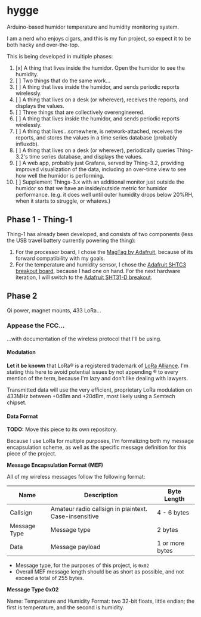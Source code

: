 # hygge
Arduino-based humidor temperature and humidity monitoring system.

I am a nerd who enjoys cigars, and this is my fun project, so expect it to be both hacky and over-the-top.

This is being developed in multiple phases:

1. [x] A thing that lives inside the humidor. Open the humidor to see the humidity.
2. [ ] Two things that do the same work...
  1. [ ] A thing that lives inside the humidor, and sends periodic reports wirelessly.
  2. [ ] A thing that lives on a desk (or wherever), receives the reports, and displays the values.
3. [ ] Three things that are collectively overengineered.
  1. [ ] A thing that lives inside the humidor, and sends periodic reports wirelessly.
  2. [ ] A thing that lives...somewhere, is network-attached, receives the reports, and stores the values in a time series database (probably influxdb).
  3. [ ] A thing that lives on a desk (or wherever), periodically queries Thing-3.2's time series database, and displays the values.
  4. [ ] A web app, probably just Grafana, served by Thing-3.2, providing improved visualization of the data, including an over-time view to see how well the humidor is performing.
4. [ ] Supplement Things-3.x with an additional monitor just outside the humidor so that we have an inside/outside metric for humidor performance. (e.g. it does well until outer humidity drops below 20%RH, when it starts to struggle, or whatevs.)

## Phase 1 - Thing-1

Thing-1 has already been developed, and consists of two components (less the USB travel battery currently powering the thing):

1. For the processor board, I chose the [MagTag by Adafruit](https://www.adafruit.com/product/4800), because of its forward compatibility with my goals.
2. For the temperature and humidity sensor, I chose the [Adafruit SHTC3 breakout board](https://www.adafruit.com/product/4636), because I had one on hand. For the next hardware iteration, I will switch to the [Adafruit SHT31-D breakout](https://www.adafruit.com/product/2857).

## Phase 2

Qi power, magnet mounts, 433 LoRa...

### Appease the FCC...

...with documentation of the wireless protocol that I'll be using.

#### Modulation

**Let it be known** that LoRa:registered: is a registered trademark of [LoRa Alliance](https://lora-alliance.org/). I'm stating this here to avoid potential issues by not appending :registered: to every mention of the term, because I'm lazy and don't like dealing with lawyers.

Transmitted data will use the very efficient, proprietary LoRa modulation on 433MHz between +0dBm and +20dBm, most likely using a Semtech chipset.

#### Data Format

**TODO:** Move this piece to its own repository.

Because I use LoRa for multiple purposes, I'm formalizing both my message encapsulation scheme, as well as the specific message definition for this piece of the project.

**Message Encapsulation Format (MEF)**

All of my wireless messages follow the following format:

| Name         | Description                                           | Byte Length     |
|--------------|-------------------------------------------------------|-----------------|
| Callsign     | Amateur radio callsign in plaintext. Case-insensitive | 4 - 6 bytes     |
| Message Type | Message type                                          | 2 bytes         |
| Data         | Message payload                                       | 1 or more bytes |

- Message type, for the purposes of this project, is `0x02`
- Overall MEF message length should be as short as possible, and not exceed a total of 255 bytes.

**Message Type 0x02**

Name: Temperature and Humidity
Format: two 32-bit floats, little endian; the first is temperature, and the second is humidity.
